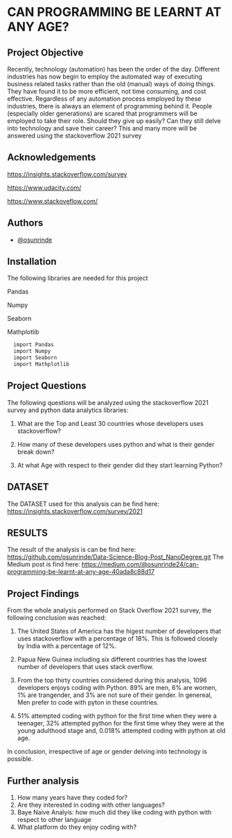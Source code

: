 
# CAN PROGRAMMING BE LEARNT AT ANY AGE?

## Project Objective
Recently, technology (automation) has been the order of the day. Different industries has now begin to employ the automated way of executing business related tasks rather than the old (manual) ways of doing things. They have found it to be more efficient, not time consuming, and cost effective. Regardless of any automation process employed by these industries, there is always an element of programming behind it. People (especially older generations) are scared that programmers will be employed to take their role. Should they give up easily? Can they still delve into technology and save their career? This and many more will be answered using the stackoverflow 2021 survey


## Acknowledgements
https://insights.stackoverflow.com/survey

https://www.udacity.com/

https://www.stackoveflow.com/
## Authors

- [@osunrinde](https://github.com/osunrinde)


## Installation

The following libraries are needed for this project

Pandas

Numpy

Seaborn

Mathplotlib
```bash
  import Pandas
  import Numpy
  import Seaborn
  import Mathplotlib
```
    

## Project Questions

The following questions will be analyzed using the stackoverflow 2021 survey and python data analytics libraries:

1. What are the Top and Least 30 countries whose developers uses stackoverflow?

2. How many of these developers uses python and what is their gender break down?

3. At what Age with respect to their gender did they start learning Python?

## DATASET
The DATASET used for this analysis can be find here: https://insights.stackoverflow.com/survey/2021

## RESULTS
The result of the analysis is can be find here: https://github.com/osunrinde/Data-Science-Blog-Post_NanoDegree.git
The Medium post is find here: https://medium.com/@osunrinde24/can-programming-be-learnt-at-any-age-40ada8c88d17

## Project Findings
From the whole analysis performed on Stack Overflow 2021 survey, the following conclusion was reached:

1. The United States of America has the higest number of developers that uses stackoverflow with a percentage of 18%. This is followed closely by India with a percentage of 12%.

2. Papua New Guinea including six different countries has the lowest number of developers that uses stack overflow.

3. From the top thirty countries considered during this analysis, 1096 developers enjoys coding with Python. 89% are men, 6% are women, 1% are trangender, and 3% are not sure of their gender. In genereal, Men prefer to code with pyton in these countries.

4. 51% attempted coding with python for the first time when they were a teenager, 32% attempted python for the first time whey they were at the young adulthood stage and, 0.018% attempted coding with python at old age.

In conclusion, irrespective of age or gender delving into technology is possible.

## Further analysis
1. How many years have they coded for?
2. Are they interested in coding with other languages?
3. Baye Naive Analyis: how much did they like coding with python with respect to other language
4. What platform do they enjoy coding with?
